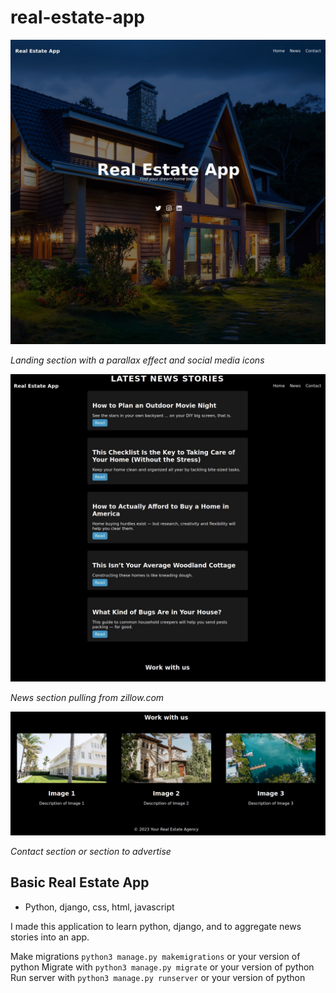 # real-estate-app


![landing](https://raw.githubusercontent.com/n1ghtx0w1/real-estate-app/main/assets/real-estate-1.JPG)

*Landing section with a parallax effect and social media icons*

![News](https://raw.githubusercontent.com/n1ghtx0w1/real-estate-app/main/assets/real-estate-2.JPG)

*News section pulling from zillow.com*

![Contact](https://raw.githubusercontent.com/n1ghtx0w1/real-estate-app/main/assets/real-estate-3.JPG)

*Contact section or section to advertise*

## Basic Real Estate App
- Python, django, css, html, javascript

I made this application to learn python, django, and to aggregate news stories into an app.  

Make migrations `python3 manage.py makemigrations` or your version of python
Migrate with `python3 manage.py migrate` or your version of python
Run server with `python3 manage.py runserver` or your version of python

